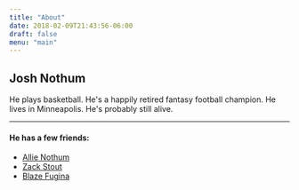 ```yaml
---
title: "About"
date: 2018-02-09T21:43:56-06:00
draft: false
menu: "main"
---
```


## Josh Nothum

He plays basketball. He's a happily retired fantasy football champion. He lives in Minneapolis. He's probably still alive.
___


#### He has a few friends:

* [Allie Nothum](https://www.createdbyallie.com/)
* [Zack Stout](http://www.zstout.com)
* [Blaze Fugina](http://blazefugina.com/#/)